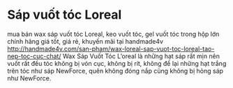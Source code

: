 # Sáp vuốt tóc Loreal
mua bán wax sáp vuốt tóc Loreal, keo vuốt tóc, gel vuốt tóc trong hộp lớn chính hãng giá tốt, giá rẻ, khuyến mãi tại handmade4v  http://handmade4v.com/san-pham/wax-loreal-sap-vuot-toc-loreal-tao-nep-toc-cuc-chat/  Wax Sáp Vuốt Tóc L’oreal là những hạt sáp rất mịn nên vuốt rất đều tóc không bị vón cục, không bị rít, không để lại những hạt trắng trên tóc như sáp NewForce, quên không đóng nắp cũng không bị hỏng sáp như NewForce.
